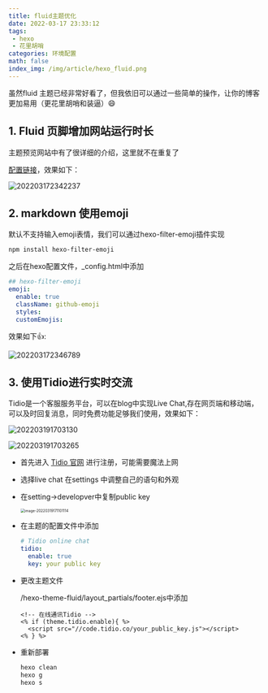 ```yaml
---
title: fluid主题优化
date: 2022-03-17 23:33:12
tags: 
 - hexo
 - 花里胡哨
categories: 环境配置
math: false
index_img: /img/article/hexo_fluid.png
---
```


虽然fluid 主题已经非常好看了，但我依旧可以通过一些简单的操作，让你的博客更加易用（更花里胡哨和装逼）:smile:

## 1. Fluid 页脚增加网站运行时长

主题预览网站中有了很详细的介绍，这里就不在重复了

[配置链接](https://hexo.fluid-dev.com/posts/fluid-footer-custom/)，效果如下：

![202203172342237](https://cdn.jsdelivr.net/gh/F7kyyy/picture@main/img/202203261337892.png)

## 2. markdown 使用emoji

默认不支持输入emoji表情，我们可以通过hexo-filter-emoji插件实现

```bash
npm install hexo-filter-emoji
```

之后在hexo配置文件，_config.html中添加

```yml
## hexo-filter-emoji
emoji:
  enable: true
  className: github-emoji
  styles:
  customEmojis:
```

效果如下:thumbsup::

![202203172346789](https://cdn.jsdelivr.net/gh/F7kyyy/picture@main/img/202203261338900.png)

## 3. 使用Tidio进行实时交流

 Tidio是一个客服服务平台，可以在blog中实现Live Chat,存在网页端和移动端，可以及时回复消息，同时免费功能足够我们使用，效果如下：

![202203191703130](https://cdn.jsdelivr.net/gh/F7kyyy/picture@main/img/202203261337746.png)

![202203191703265](https://cdn.jsdelivr.net/gh/F7kyyy/picture@main/img/202203261338806.png)

- 首先进入 [Tidio 官网](https://www.tidio.com/) 进行注册，可能需要魔法上网

- 选择live chat 在settings 中调整自己的语句和外观

- 在setting->developver中复制public key

  <img src="https://gitee.com/Fantastic-Feng/picgo/raw/master/202203191711294.png" alt="image-20220319171101114" style="zoom: 50%;" />

- 在主题的配置文件中添加

  ````yml
  # Tidio online chat
  tidio:
    enable: true
    key: your public key
  ````

- 更改主题文件 

  /hexo-theme-fluid/layout\_partials/footer.ejs中添加

  ```ejs
  <!-- 在线通讯Tidio -->
  <% if (theme.tidio.enable){ %>
  	<script src="//code.tidio.co/your_public_key.js"></script>
  <% } %>
  ```

- 重新部署

  ```bash
  hexo clean
  hexo g
  hexo s
  ```

  